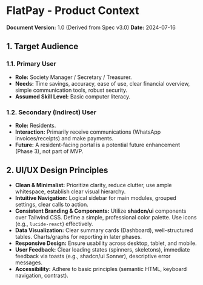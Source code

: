 # FlatPay - Product Context

**Document Version:** 1.0 (Derived from Spec v3.0)
**Date:** 2024-07-16

## 1. Target Audience

### 1.1. Primary User
*   **Role:** Society Manager / Secretary / Treasurer.
*   **Needs:** Time savings, accuracy, ease of use, clear financial overview, simple communication tools, robust security.
*   **Assumed Skill Level:** Basic computer literacy.

### 1.2. Secondary (Indirect) User
*   **Role:** Residents.
*   **Interaction:** Primarily receive communications (WhatsApp invoices/receipts) and make payments.
*   **Future:** A resident-facing portal is a potential future enhancement (Phase 3), not part of MVP.

## 2. UI/UX Design Principles

*   **Clean & Minimalist:** Prioritize clarity, reduce clutter, use ample whitespace, establish clear visual hierarchy.
*   **Intuitive Navigation:** Logical sidebar for main modules, grouped settings, clear calls to action.
*   **Consistent Branding & Components:** Utilize **shadcn/ui** components over Tailwind CSS. Define a simple, professional color palette. Use icons (e.g., `lucide-react`) effectively.
*   **Data Visualization:** Clear summary cards (Dashboard), well-structured tables. Charts/graphs for reporting in later phases.
*   **Responsive Design:** Ensure usability across desktop, tablet, and mobile.
*   **User Feedback:** Clear loading states (spinners, skeletons), immediate feedback via toasts (e.g., shadcn/ui Sonner), descriptive error messages.
*   **Accessibility:** Adhere to basic principles (semantic HTML, keyboard navigation, contrast).